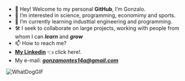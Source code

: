 - 👋 Hey! Welcome to my personal **GitHub**, I’m Gonzalo.
- 👀 I’m interested in science, programming, economimy and sports.
- 📂 I’m currently learning industtial engineering and programming.
- 🛠️ I seek to collaborate on large projects, working with people from whom I can _**learn**_ and _**grow**_
- 📫 How to reach me?
- **[My Linkedin](https://www.linkedin.com/in/gonzalo-montes-45399822a)** 👈 click here!.
- My e-mail: __*gonzamontes14a@gmail.com*__

![WhatDogGIF](https://user-images.githubusercontent.com/99078996/203579004-3795ed2f-8cf3-4bad-a399-83d3ca0c5b6f.gif)
